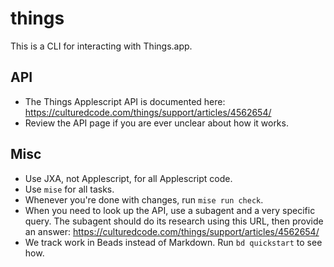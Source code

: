 # things

This is a CLI for interacting with Things.app.

## API

- The Things Applescript API is documented here: https://culturedcode.com/things/support/articles/4562654/
- Review the API page if you are ever unclear about how it works.

## Misc

- Use JXA, not Applescript, for all Applescript code.
- Use `mise` for all tasks.
- Whenever you're done with changes, run `mise run check`.
- When you need to look up the API, use a subagent and a very specific query. The subagent should do its research using this URL, then provide an answer: https://culturedcode.com/things/support/articles/4562654/ 
- We track work in Beads instead of Markdown. Run `bd quickstart` to see how.

